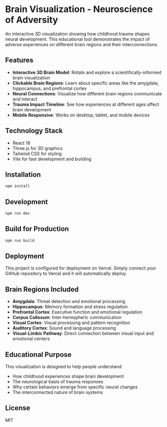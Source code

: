 # Brain Visualization - Neuroscience of Adversity

An interactive 3D visualization showing how childhood trauma shapes neural development. This educational tool demonstrates the impact of adverse experiences on different brain regions and their interconnections.

## Features

- **Interactive 3D Brain Model**: Rotate and explore a scientifically-informed brain visualization
- **Clickable Brain Regions**: Learn about specific areas like the amygdala, hippocampus, and prefrontal cortex
- **Neural Connections**: Visualize how different brain regions communicate and interact
- **Trauma Impact Timeline**: See how experiences at different ages affect brain development
- **Mobile Responsive**: Works on desktop, tablet, and mobile devices

## Technology Stack

- React 18
- Three.js for 3D graphics
- Tailwind CSS for styling
- Vite for fast development and building

## Installation

```bash
npm install
```

## Development

```bash
npm run dev
```

## Build for Production

```bash
npm run build
```

## Deployment

This project is configured for deployment on Vercel. Simply connect your GitHub repository to Vercel and it will automatically deploy.

## Brain Regions Included

- **Amygdala**: Threat detection and emotional processing
- **Hippocampus**: Memory formation and stress regulation
- **Prefrontal Cortex**: Executive function and emotional regulation
- **Corpus Callosum**: Inter-hemispheric communication
- **Visual Cortex**: Visual processing and pattern recognition
- **Auditory Cortex**: Sound and language processing
- **Visual-Limbic Pathway**: Direct connection between visual input and emotional centers

## Educational Purpose

This visualization is designed to help people understand:
- How childhood experiences shape brain development
- The neurological basis of trauma responses
- Why certain behaviors emerge from specific neural changes
- The interconnected nature of brain systems

## License

MIT